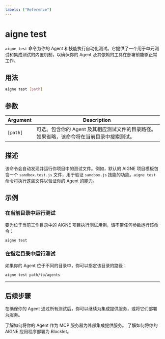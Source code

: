 ```yaml
---
labels: ["Reference"]
---
```


# aigne test

`aigne test` 命令为你的 Agent 和技能执行自动化测试。它提供了一个用于单元测试和集成测试的内置机制，以确保你的 Agent 及其依赖的工具在部署前能够正常工作。

## 用法

```bash Basic Syntax icon=lucide:terminal
aigne test [path]
```

## 参数

| Argument      | Description                                                                                                |
|---------------|------------------------------------------------------------------------------------------------------------|
| `[path]`      | 可选。包含你的 Agent 及其相应测试文件的目录路径。如果省略，该命令将在当前目录中搜索测试。 |

## 描述

该命令会自动发现并运行你项目中的测试文件。例如，默认的 AIGNE 项目模板包含一个 `sandbox.test.js` 文件，用于验证 `sandbox.js` 技能的功能。`aigne test` 命令将执行这些文件以验证你的 Agent 的能力。

## 示例

### 在当前目录中运行测试

要为位于当前工作目录中的 AIGNE 项目执行测试用例，请不带任何参数运行该命令：

```bash icon=lucide:terminal
aigne test
```

### 在指定目录中运行测试

如果你的 Agent 位于不同的目录中，你可以指定该目录的路径：

```bash icon=lucide:terminal
aigne test path/to/agents
```

---

## 后续步骤

在确保你的 Agent 通过所有测试后，你可以继续为集成提供服务，或将它们部署为服务。

<x-cards>
  <x-card data-title="aigne serve-mcp" data-icon="lucide:server" data-href="/command-reference/serve-mcp">
    了解如何将你的 Agent 作为 MCP 服务器为外部集成提供服务。
  </x-card>
  <x-card data-title="aigne deploy" data-icon="lucide:rocket" data-href="/command-reference/deploy">
    了解如何将你的 AIGNE 应用程序部署为 Blocklet。
  </x-card>
</x-cards>